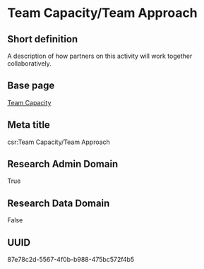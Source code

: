 # Team Capacity/Team Approach
## Short definition
A description of how partners on this activity will work together collaboratively.
## Base page
[Team Capacity](https://github.com/EuroCRIS/CASRAI-Dictionairies/blob/main/Objects/Team%20Capacity.md)
## Meta title
csr:Team Capacity/Team Approach
## Research Admin Domain
True
## Research Data Domain
False
## UUID
87e78c2d-5567-4f0b-b988-475bc572f4b5
